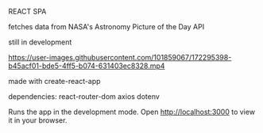 
REACT SPA

fetches data from NASA's Astronomy Picture of the Day API

still in development

https://user-images.githubusercontent.com/101859067/172295398-b45acf01-bde5-4ff5-b074-631403ec8328.mp4


made with create-react-app

dependencies:
react-router-dom
axios
dotenv

Runs the app in the development mode.
Open [http://localhost:3000](http://localhost:3000) to view it in your browser.

